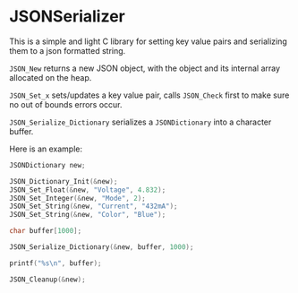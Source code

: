 # JSONSerializer

This is a simple and light C library for setting key value pairs and serializing them to a json formatted string. 

`JSON_New` returns a new JSON object, with the object and its internal array allocated on the heap.

`JSON_Set_x` sets/updates a key value pair, calls `JSON_Check` first to make sure no out of bounds errors occur.

`JSON_Serialize_Dictionary` serializes a `JSONDictionary` into a character buffer.

Here is an example:

```c
JSONDictionary new;

JSON_Dictionary_Init(&new);
JSON_Set_Float(&new, "Voltage", 4.832);
JSON_Set_Integer(&new, "Mode", 2);
JSON_Set_String(&new, "Current", "432mA");
JSON_Set_String(&new, "Color", "Blue");

char buffer[1000];

JSON_Serialize_Dictionary(&new, buffer, 1000);

printf("%s\n", buffer);

JSON_Cleanup(&new);
```
